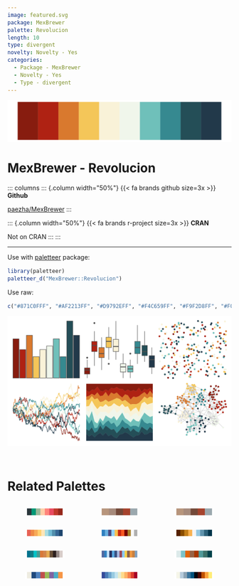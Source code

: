 ```yaml
---
image: featured.svg
package: MexBrewer
palette: Revolucion
length: 10
type: divergent
novelty: Novelty - Yes
categories:
  - Package - MexBrewer
  - Novelty - Yes
  - Type - divergent
---
```


![](featured.svg)

# MexBrewer - Revolucion 

::: columns
::: {.column width="50%"}
{{< fa brands github size=3x >}}
**Github**

[paezha/MexBrewer](https://github.com/paezha/MexBrewer)
:::

::: {.column width="50%"}
{{< fa brands r-project size=3x >}}
**CRAN**

Not on CRAN
:::
:::

<hr> 

Use with [paletteer](https://emilhvitfeldt.github.io/paletteer/) package:

```r
library(paletteer)
paletteer_d("MexBrewer::Revolucion")
```

Use raw:

```r
c("#871C0FFF", "#AF2213FF", "#D9792EFF", "#F4C659FF", "#F9F2D8FF", "#F0F6EBFF", "#6FC0BAFF", "#368990FF", "#244E57FF", "#22394AFF")
``` 

![](examples.png) 

<br>

# Related Palettes

<div class="list" style="display: grid; grid-template-columns: auto auto auto;"> <figure class="figure">
<a href="../../awtools/a_palette/"> <img src="../../awtools/a_palette/featured.svg" style="width: 100%;" class="figure-img"></a>
</figure> <figure class="figure">
<a href="../../ButterflyColors/hamadryas_feronia/"> <img src="../../ButterflyColors/hamadryas_feronia/featured.svg" style="width: 100%;" class="figure-img"></a>
</figure> <figure class="figure">
<a href="../../ButterflyColors/hamadryas_feronia/"> <img src="../../ButterflyColors/hamadryas_feronia/featured.svg" style="width: 100%;" class="figure-img"></a>
</figure> <figure class="figure">
<a href="../../MetBrewer/Hiroshige/"> <img src="../../MetBrewer/Hiroshige/featured.svg" style="width: 100%;" class="figure-img"></a>
</figure> <figure class="figure">
<a href="../../palettetown/totodile/"> <img src="../../palettetown/totodile/featured.svg" style="width: 100%;" class="figure-img"></a>
</figure> <figure class="figure">
<a href="../../PrettyCols/TangerineBlues/"> <img src="../../PrettyCols/TangerineBlues/featured.svg" style="width: 100%;" class="figure-img"></a>
</figure> <figure class="figure">
<a href="../../beyonce/X75/"> <img src="../../beyonce/X75/featured.svg" style="width: 100%;" class="figure-img"></a>
</figure> <figure class="figure">
<a href="../../palettetown/swampert/"> <img src="../../palettetown/swampert/featured.svg" style="width: 100%;" class="figure-img"></a>
</figure> <figure class="figure">
<a href="../../miscpalettes/dreaming/"> <img src="../../miscpalettes/dreaming/featured.svg" style="width: 100%;" class="figure-img"></a>
</figure> <figure class="figure">
<a href="../../Redmonder/qMSO12/"> <img src="../../Redmonder/qMSO12/featured.svg" style="width: 100%;" class="figure-img"></a>
</figure> <figure class="figure">
<a href="../../khroma/sunset/"> <img src="../../khroma/sunset/featured.svg" style="width: 100%;" class="figure-img"></a>
</figure> <figure class="figure">
<a href="../../werpals/benagil/"> <img src="../../werpals/benagil/featured.svg" style="width: 100%;" class="figure-img"></a>
</figure> 
</div>
